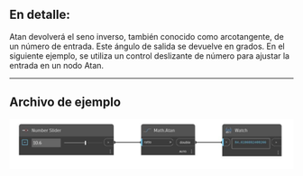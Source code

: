 ## En detalle:
Atan devolverá el seno inverso, también conocido como arcotangente, de un número de entrada. Este ángulo de salida se devuelve en grados. En el siguiente ejemplo, se utiliza un control deslizante de número para ajustar la entrada en un nodo Atan.
___
## Archivo de ejemplo

![Atan](./DSCore.Math.Atan_img.jpg)

